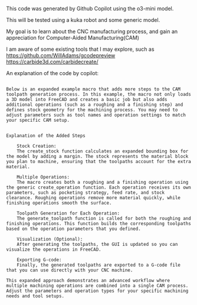 This code was generated by Github Copilot using the o3-mini model. 

This will be tested using a kuka robot and some generic model. 

My goal is to learn about the CNC manufacturing process, and gain an appreciation for Computer-Aided Manufacturing(CAM)

I am aware of some existing tools that I may explore, such as 
https://github.com/WillAdams/gcodepreview
https://carbide3d.com/carbidecreate/



An explanation of the code by copilot: 
```

Below is an expanded example macro that adds more steps to the CAM toolpath generation process. In this example, the macro not only loads a 3D model into FreeCAD and creates a basic job but also adds additional operations (such as a roughing and a finishing step) and defines stock geometry for the machining process. You may need to adjust parameters such as tool names and operation settings to match your specific CAM setup.


Explanation of the Added Steps

    Stock Creation:
    The create_stock function calculates an expanded bounding box for the model by adding a margin. The stock represents the material block you plan to machine, ensuring that the toolpaths account for the extra material.

    Multiple Operations:
    The macro creates both a roughing and a finishing operation using the generic create_operation function. Each operation receives its own parameters, such as pocketing strategy, feed rate, and stock clearance. Roughing operations remove more material quickly, while finishing operations smooth the surface.

    Toolpath Generation for Each Operation:
    The generate_toolpath function is called for both the roughing and finishing operations. This function builds the corresponding toolpaths based on the operation parameters that you defined.

    Visualization (Optional):
    After generating the toolpaths, the GUI is updated so you can visualize the operations in FreeCAD.

    Exporting G-code:
    Finally, the generated toolpaths are exported to a G-code file that you can use directly with your CNC machine.

This expanded approach demonstrates an advanced workflow where multiple machining operations are combined into a single CAM process. Adjust the parameters and operation types for your specific machining needs and tool setups.
```